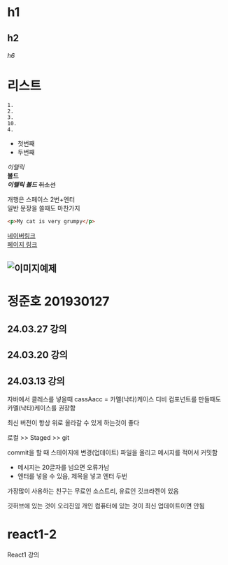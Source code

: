 # h1
## h2
###### h6

# 리스트
    1.
    2.
    3.
    10.
    4.


* 첫번째
* 두번째


*이텔릭*  
**볼드**  
***이텔릭 볼드***
~~취소선~~

개행은 스페이스 2번+엔터  
일반 문장을
쓸때도 마찬가지


```html 블록설정 코드 입력 할 때 사용
<p>My cat is very grumpy</p>
```

[네이버링크](https://www.naver.com/)  
[페이지 링크](#리스트)

![이미지예제](grumpy-cat-small.png)
---

# 정준호 201930127 

## 24.03.27 강의

## 24.03.20 강의

## 24.03.13 강의
자바에서 클레스를 넣을때 cassAacc = 카멜(낙타)케이스
디비 컴포넌트를 만들때도 카멜(낙타)케이스를 권장함

최신 버전이 항상 위로 올라갈 수 있게 하는것이 좋다

로컬 >> Staged >> git

commit을 할 때 스테이지에 변경(업데이트) 파일을 올리고 메시지를 적어서 커밋함
* 메시지는 20글자를 넘으면 오류가남
* 엔터를 넣을 수 있음, 제목을 넣고 엔터 두번

가장많이 사용하는 친구는 무료인 소스트리, 유료인 깃크라켄이 있음

깃허브에 있는 것이 오리진임 개인 컴퓨터에 있는 것이 최신 업데이트이면 안됨














# react1-2
React1 강의
